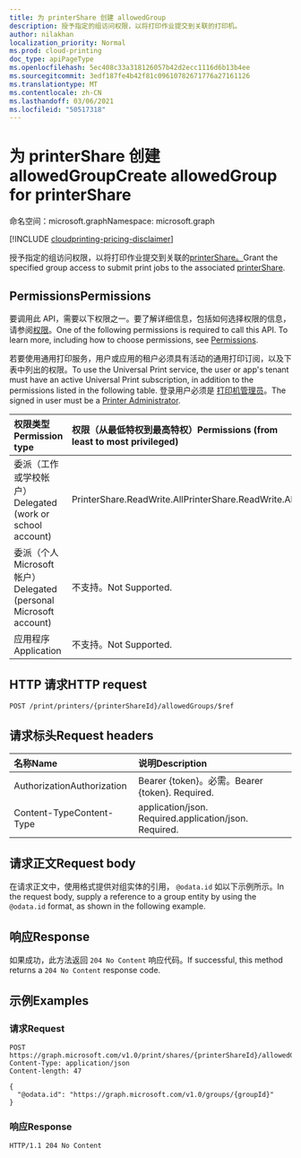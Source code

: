 ```yaml
---
title: 为 printerShare 创建 allowedGroup
description: 授予指定的组访问权限，以将打印作业提交到关联的打印机。
author: nilakhan
localization_priority: Normal
ms.prod: cloud-printing
doc_type: apiPageType
ms.openlocfilehash: 5ec408c33a318126057b42d2ecc1116d6b13b4ee
ms.sourcegitcommit: 3edf187fe4b42f81c09610782671776a27161126
ms.translationtype: MT
ms.contentlocale: zh-CN
ms.lasthandoff: 03/06/2021
ms.locfileid: "50517318"
---
```

# <a name="create-allowedgroup-for-printershare"></a><span data-ttu-id="54ae6-103">为 printerShare 创建 allowedGroup</span><span class="sxs-lookup"><span data-stu-id="54ae6-103">Create allowedGroup for printerShare</span></span>
<span data-ttu-id="54ae6-104">命名空间：microsoft.graph</span><span class="sxs-lookup"><span data-stu-id="54ae6-104">Namespace: microsoft.graph</span></span>

[!INCLUDE [cloudprinting-pricing-disclaimer](../../includes/cloudprinting-pricing-disclaimer.md)]

<span data-ttu-id="54ae6-105">授予指定的组访问权限，以将打印作业提交到关联的[printerShare。](../resources/printershare.md)</span><span class="sxs-lookup"><span data-stu-id="54ae6-105">Grant the specified group access to submit print jobs to the associated [printerShare](../resources/printershare.md).</span></span>

## <a name="permissions"></a><span data-ttu-id="54ae6-106">Permissions</span><span class="sxs-lookup"><span data-stu-id="54ae6-106">Permissions</span></span>
<span data-ttu-id="54ae6-p101">要调用此 API，需要以下权限之一。要了解详细信息，包括如何选择权限的信息，请参阅[权限](/graph/permissions-reference)。</span><span class="sxs-lookup"><span data-stu-id="54ae6-p101">One of the following permissions is required to call this API. To learn more, including how to choose permissions, see [Permissions](/graph/permissions-reference).</span></span>

<span data-ttu-id="54ae6-109">若要使用通用打印服务，用户或应用的租户必须具有活动的通用打印订阅，以及下表中列出的权限。</span><span class="sxs-lookup"><span data-stu-id="54ae6-109">To use the Universal Print service, the user or app's tenant must have an active Universal Print subscription, in addition to the permissions listed in the following table.</span></span> <span data-ttu-id="54ae6-110">登录用户必须是 [打印机管理员](/azure/active-directory/users-groups-roles/directory-assign-admin-roles#printer-administrator)。</span><span class="sxs-lookup"><span data-stu-id="54ae6-110">The signed in user must be a [Printer Administrator](/azure/active-directory/users-groups-roles/directory-assign-admin-roles#printer-administrator).</span></span>

|<span data-ttu-id="54ae6-111">权限类型</span><span class="sxs-lookup"><span data-stu-id="54ae6-111">Permission type</span></span> | <span data-ttu-id="54ae6-112">权限（从最低特权到最高特权）</span><span class="sxs-lookup"><span data-stu-id="54ae6-112">Permissions (from least to most privileged)</span></span> |
|:---------------|:--------------------------------------------|
|<span data-ttu-id="54ae6-113">委派（工作或学校帐户）</span><span class="sxs-lookup"><span data-stu-id="54ae6-113">Delegated (work or school account)</span></span>| <span data-ttu-id="54ae6-114">PrinterShare.ReadWrite.All</span><span class="sxs-lookup"><span data-stu-id="54ae6-114">PrinterShare.ReadWrite.All</span></span> |
|<span data-ttu-id="54ae6-115">委派（个人 Microsoft 帐户）</span><span class="sxs-lookup"><span data-stu-id="54ae6-115">Delegated (personal Microsoft account)</span></span>|<span data-ttu-id="54ae6-116">不支持。</span><span class="sxs-lookup"><span data-stu-id="54ae6-116">Not Supported.</span></span>|
|<span data-ttu-id="54ae6-117">应用程序</span><span class="sxs-lookup"><span data-stu-id="54ae6-117">Application</span></span>|<span data-ttu-id="54ae6-118">不支持。</span><span class="sxs-lookup"><span data-stu-id="54ae6-118">Not Supported.</span></span>|

## <a name="http-request"></a><span data-ttu-id="54ae6-119">HTTP 请求</span><span class="sxs-lookup"><span data-stu-id="54ae6-119">HTTP request</span></span>

<!-- {
  "blockType": "ignored"
}
-->
``` http
POST /print/printers/{printerShareId}/allowedGroups/$ref
```

## <a name="request-headers"></a><span data-ttu-id="54ae6-120">请求标头</span><span class="sxs-lookup"><span data-stu-id="54ae6-120">Request headers</span></span>
|<span data-ttu-id="54ae6-121">名称</span><span class="sxs-lookup"><span data-stu-id="54ae6-121">Name</span></span>|<span data-ttu-id="54ae6-122">说明</span><span class="sxs-lookup"><span data-stu-id="54ae6-122">Description</span></span>|
|:---|:---|
|<span data-ttu-id="54ae6-123">Authorization</span><span class="sxs-lookup"><span data-stu-id="54ae6-123">Authorization</span></span>|<span data-ttu-id="54ae6-p103">Bearer {token}。必需。</span><span class="sxs-lookup"><span data-stu-id="54ae6-p103">Bearer {token}. Required.</span></span>|
|<span data-ttu-id="54ae6-126">Content-Type</span><span class="sxs-lookup"><span data-stu-id="54ae6-126">Content-Type</span></span>|<span data-ttu-id="54ae6-p104">application/json. Required.</span><span class="sxs-lookup"><span data-stu-id="54ae6-p104">application/json. Required.</span></span>|

## <a name="request-body"></a><span data-ttu-id="54ae6-129">请求正文</span><span class="sxs-lookup"><span data-stu-id="54ae6-129">Request body</span></span>
<span data-ttu-id="54ae6-130">在请求正文中，使用格式提供对组实体的引用， `@odata.id` 如以下示例所示。</span><span class="sxs-lookup"><span data-stu-id="54ae6-130">In the request body, supply a reference to a group entity by using the `@odata.id` format, as shown in the following example.</span></span>

## <a name="response"></a><span data-ttu-id="54ae6-131">响应</span><span class="sxs-lookup"><span data-stu-id="54ae6-131">Response</span></span>

<span data-ttu-id="54ae6-132">如果成功，此方法返回 `204 No Content` 响应代码。</span><span class="sxs-lookup"><span data-stu-id="54ae6-132">If successful, this method returns a `204 No Content` response code.</span></span>

## <a name="examples"></a><span data-ttu-id="54ae6-133">示例</span><span class="sxs-lookup"><span data-stu-id="54ae6-133">Examples</span></span>

### <a name="request"></a><span data-ttu-id="54ae6-134">请求</span><span class="sxs-lookup"><span data-stu-id="54ae6-134">Request</span></span>
<!-- {
  "blockType": "request",
  "name": "create_group_from_"
}
-->
``` http
POST https://graph.microsoft.com/v1.0/print/shares/{printerShareId}/allowedGroups/$ref
Content-Type: application/json
Content-length: 47

{
  "@odata.id": "https://graph.microsoft.com/v1.0/groups/{groupId}"
}
```


### <a name="response"></a><span data-ttu-id="54ae6-135">响应</span><span class="sxs-lookup"><span data-stu-id="54ae6-135">Response</span></span>
<!-- {
  "blockType": "response",
  "truncated": true,
  "@odata.type": "microsoft.graph.group"
}
-->
``` http
HTTP/1.1 204 No Content
```

